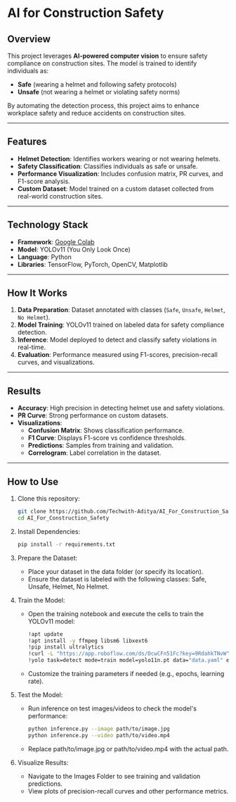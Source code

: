 # AI for Construction Safety 

## Overview
This project leverages **AI-powered computer vision** to ensure safety compliance on construction sites. The model is trained to identify individuals as:
- **Safe** (wearing a helmet and following safety protocols)
- **Unsafe** (not wearing a helmet or violating safety norms)

By automating the detection process, this project aims to enhance workplace safety and reduce accidents on construction sites.

---

## Features
- **Helmet Detection**: Identifies workers wearing or not wearing helmets.
- **Safety Classification**: Classifies individuals as safe or unsafe.
- **Performance Visualization**: Includes confusion matrix, PR curves, and F1-score analysis.
- **Custom Dataset**: Model trained on a custom dataset collected from real-world construction sites.

---

## Technology Stack
- **Framework**: [Google Colab](https://colab.research.google.com/)
- **Model**: YOLOv11 (You Only Look Once)
- **Language**: Python
- **Libraries**: TensorFlow, PyTorch, OpenCV, Matplotlib

---

## How It Works
1. **Data Preparation**: Dataset annotated with classes (`Safe`, `Unsafe`, `Helmet`, `No Helmet`).
2. **Model Training**: YOLOv11 trained on labeled data for safety compliance detection.
3. **Inference**: Model deployed to detect and classify safety violations in real-time.
4. **Evaluation**: Performance measured using F1-scores, precision-recall curves, and visualizations.

---

## Results
- **Accuracy**: High precision in detecting helmet use and safety violations.  
- **PR Curve**: Strong performance on custom datasets.  
- **Visualizations**:  
  - **Confusion Matrix**: Shows classification performance.  
  - **F1 Curve**: Displays F1-score vs confidence thresholds.  
  - **Predictions**: Samples from training and validation.  
  - **Correlogram**: Label correlation in the dataset.

---

## How to Use
1. Clone this repository:  
   ```bash
   git clone https://github.com/Techwith-Aditya/AI_For_Construction_Safety.git
   cd AI_For_Construction_Safety
   
2. Install Dependencies:
   ```bash
   pip install -r requirements.txt

3. Prepare the Dataset:
   - Place your dataset in the data folder (or specify its location).
   - Ensure the dataset is labeled with the following classes: Safe, Unsafe, Helmet, No Helmet.

4. Train the Model:
   - Open the training notebook and execute the cells to train the YOLOv11 model:
     ```bash
     !apt update
     !apt install -y ffmpeg libsm6 libxext6
     !pip install ultralytics
     !curl -L "https://app.roboflow.com/ds/DcwCFn51Fc?key=9RdahkTNvW" > roboflow.zip; unzip roboflow.zip; rm roboflow.zip -y
     !yolo task=detect mode=train model=yolo11n.pt data="data.yaml" epochs=50 imgsz=640
   - Customize the training parameters if needed (e.g., epochs, learning rate).

5. Test the Model:
   - Run inference on test images/videos to check the model's performance:
     ```bash
     python inference.py --image path/to/image.jpg
     python inference.py --video path/to/video.mp4
   - Replace path/to/image.jpg or path/to/video.mp4 with the actual path.

6. Visualize Results:
   - Navigate to the Images Folder to see training and validation predictions.
   - View plots of precision-recall curves and other performance metrics.


